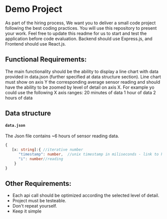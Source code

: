 # Demo Project

As part of the hiring process, We want you to deliver a small code project following the best coding practices. 
You will use this repository to present your work. Feel free to update this readme for us to start and test the application before code evaluation. Backend should use Express.js, and Frontend should use React.js.

## Functional Requirements:

The main functionality should be the ability to display a line chart with data provided in data.json (further specified at data structure section).
Line chart must show on axis Y the corresponding average sensor reading and should have the ability to be zoomed by level of detail on axis X. For example yo could use the following X axis ranges:
      20 minutes of data
      1 hour of data
      2 hours of data

## Data structure
#### **`data.json`**
The Json file contains ~6 hours of sensor reading data.
```typescript
{
   [x: string]:{ //iterative number
      "timestamp": number,  //unix timestamp in miliseconds - link to https://www.unixtimestamp.com/
      "i": number//reading 
    }
}
```

## Other Requirements:

- Each api call should be optimized according the selected level of detail.
- Project must be testeable.
- Don't repeat yourself.
- Keep it simple
